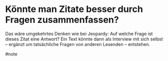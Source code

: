 # Könnte man Zitate besser durch Fragen zusammenfassen?

Das wäre umgekehrtes Denken wie bei Jeopardy: Auf welche Frage ist dieses Zitat eine Antwort? Ein Text könnte dann als Interview mit sich selbst – ergänzt um tatsächliche Fragen von anderen Lesenden – entstehen.

#note